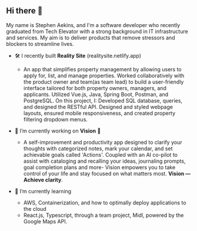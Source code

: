 ## Hi there 👋

My name is Stephen Aekins, and I'm a software developer who recently graduated from Tech Elevator with a strong background in IT infrastructure and services. My aim is to deliver products that remove stressors and blockers to streamline lives.


- 🛠️ I recently built **Reality Site** (realitysite.netlify.app)
  - An app that simplifies property management by allowing users to apply for, list, and manage properties. Worked collaboratively with the product owner and team(as team lead) to build a user-friendly interface tailored for both property owners, managers, and applicants. Utilized Vue.js, Java, Spring Boot, Postman, and PostgreSQL. On this project, I: Developed SQL database, queries, and designed the RESTful API. Designed and styled webpage layouts, ensured mobile responsiveness, and created property filtering dropdown menus.

- 🔬 I’m currently working on **Vision** 🔮
  - A self-improvement and productivity app designed to clarify your thoughts with categorized notes, mark your calendar, and set achievable goals called 'Actions'. Coupled with an AI co-pilot to assist with cataloging and recalling your ideas, journaling prompts, goal completion plans and more- Vision empowers you to take control of your life and stay focused on what matters most. **Vision — Achieve clarity**.

- 🌱 I’m currently learning
   - AWS, Containerization, and how to optimally deploy applications to the cloud
   - React.js, Typescript, through a team project, Midl, powered by the Google Maps API.

<!--
**stephenae8/stephenae8** is a ✨ _special_ ✨ repository because its `README.md` (this file) appears on your GitHub profile.

Here are some ideas to get you started:




- 🤔 I’m looking for help with ...
- 💬 Ask me about ...
- 📫 How to reach me: ...
- 😄 Pronouns: ...
- ⚡ Fun fact: ...
-->
